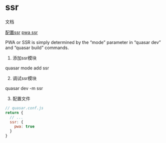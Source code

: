 # ssr

文档

[配置ssr](!https://quasar.dev/quasar-cli/developing-ssr/configuring-ssr)
[pwa ssr](!https://quasar.dev/quasar-cli/developing-ssr/ssr-with-pwa)

 PWA or SSR is simply determined by the “mode” parameter in “quasar dev” and “quasar build” commands.
 
1. 添加ssr模块

  quasar mode add ssr


2. 调试ssr模块

  quasar dev -m ssr
  
  
3. 配置文件

```js
// quasar.conf.js
return {
  // ...
  ssr: {
    pwa: true
  }
}
``` 
  
  
